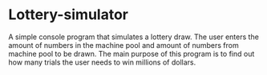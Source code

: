 # Lottery-simulator
A simple console program that simulates a lottery draw.
The user enters the amount of numbers in the machine pool and amount of numbers from machine pool to be drawn.
The main purpose of this program is to find out how many trials the user needs to win millions of dollars.
